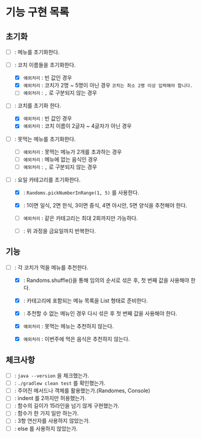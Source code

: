 # 기능 구현 목록

## 초기화
- [ ] : 메뉴를 초기화한다.

- [ ] : 코치 이름들을 초기화한다.
  - [X] `예외처리` : 빈 값인 경우
  - [X] `예외처리` : 코치가 2명 ~ 5명이 아닌 경우 `코치는 최소 2명 이상 입력해야 합니다.`
  - [ ] `예외처리` : `,` 로 구분되지 않는 경우

- [ ] : 코치를 초기화 한다.
  - [X] `예외처리` : 빈 값인 경우
  - [X] `예외처리` : 코치 이름이 2글자 ~ 4글자가 아닌 경우

- [ ] : 못먹는 메뉴를 초기화한다.
  - [ ] `예외처리` : 못먹는 메뉴가 2개를 초과하는 경우
  - [ ] `예외처리` : 메뉴에 없는 음식인 경우
  - [ ] `예외처리` : `,` 로 구분되지 않는 경우

- [ ] : 요일 카테고리를 초기화한다.
    - [X] : `Randoms.pickNumberInRange(1, 5)` 를 사용한다.
    - [X] : 1이면 일식, 2면 한식, 3이면 중식, 4면 아시안, 5면 양식을 추천해야 한다.
    - [ ] `예외처리` : 같은 카테고리는 최대 2회까지만 가능하다.
    - [ ] : 위 과정을 금요일까지 반복한다.
  

## 기능

- [ ] : 각 코치가 먹을 메뉴를 추천한다.
  - [X] : Randoms.shuffle()을 통해 임의의 순서로 섞은 후, 첫 번째 값을 사용해야 한다.
  - [X] : 카테고리에 포함되는 메뉴 목록을 List<String> 형태로 준비한다.
  - [X] : 추천할 수 없는 메뉴인 경우 다시 섞은 후 첫 번째 값을 사용해야 한다.
  - [X] `예외처리` : 못먹는 메뉴는 추천하지 않는다.
  - [X] `예외처리` : 이번주에 먹은 음식은 추천하지 않는다.
  

## 체크사항
- [ ] : `java --version` 을 체크했는가.
- [ ] : `./gradlew clean test` 를 확인했는가.
- [ ] : 주어진 메서드나 객체를 활용했는가.(Randomes, Console)
- [ ] : indent 를 2까지만 허용했는가.
- [ ] : 함수의 길이가 15라인을 넘기 않게 구현했는가.
- [ ] : 함수가 한 가지 일만 하는가.
- [ ] : 3항 연산자를 사용하지 않았는가.
- [ ] : else 를 사용하지 않았는가.